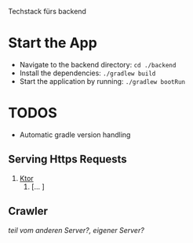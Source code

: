 Techstack fürs backend

# Start the App

- Navigate to the backend directory: `cd ./backend`
- Install the dependencies: `./gradlew build`
- Start the application by running: `./gradlew bootRun`

# TODOS
- Automatic gradle version handling 


## Serving Https Requests
1. [Ktor](https://ktor.io/)
    1. [... ]

## Crawler 
*teil vom anderen Server?, eigener Server?*


